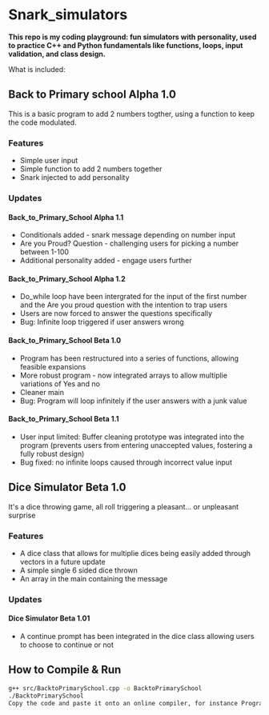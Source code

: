 # Snark_simulators
**This repo is my coding playground: fun simulators with personality, used to practice C++ and Python fundamentals like functions, loops, input validation, and class design.**

What is included: 

## Back to Primary school Alpha 1.0
This is a basic program to add 2 numbers togther, using a function to keep the code modulated. 

### Features
- Simple user input 
- Simple function to add 2 numbers together
- Snark injected to add personality

### Updates
#### Back_to_Primary_School Alpha 1.1
- Conditionals added - snark message depending on number input
- Are you Proud? Question - challenging users for picking a number between 1-100
- Additional personality added - engage users further

#### Back_to_Primary_School Alpha 1.2
- Do_while loop have been intergrated for the input of the first number and the Are you proud question with the intention to trap users 
- Users are now forced to answer the questions specifically 
- Bug: Infinite loop triggered if user answers wrong

#### Back_to_Primary_School Beta 1.0
- Program has been restructured into a series of functions, allowing feasible expansions
- More robust program - now integrated arrays to allow multiplie variations of Yes and no 
- Cleaner main
- Bug: Program will loop infinitely if the user answers with a junk value

#### Back_to_Primary_School Beta 1.1
- User input limited: Buffer cleaning prototype was integrated into the program (prevents users from entering unaccepted values, fostering a fully robust design)
- Bug fixed: no infinite loops caused through incorrect value input

## Dice Simulator Beta 1.0
It's a dice throwing game, all roll triggering a pleasant... or unpleasant surprise

### Features
- A dice class that allows for multiplie dices being easily added through vectors in a future update
- A simple single 6 sided dice thrown
- An array in the main containing the message

### Updates
#### Dice Simulator Beta 1.01
- A continue prompt has been integrated in the dice class allowing users to choose to continue or not

## How to Compile & Run

```bash
g++ src/BacktoPrimarySchool.cpp -o BacktoPrimarySchool
./BacktoPrimarySchool
Copy the code and paste it onto an online compiler, for instance Programiz Online Compiler
